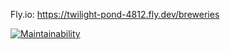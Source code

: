 Fly.io: https://twilight-pond-4812.fly.dev/breweries

[![Maintainability](https://api.codeclimate.com/v1/badges/cacf75381eddf94d4d8d/maintainability)](https://codeclimate.com/github/roni-b/rubyOnRails2022/maintainability)
